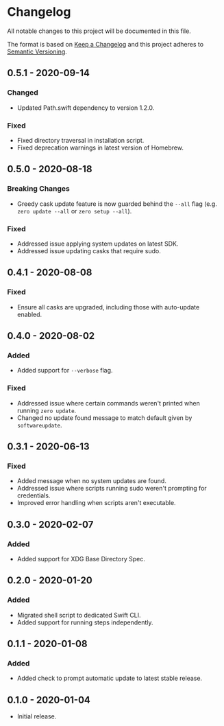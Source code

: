 # Changelog

All notable changes to this project will be documented in this file.

The format is based on [Keep a Changelog](http://keepachangelog.com/en/1.0.0/)
and this project adheres to [Semantic Versioning](https://semver.org/spec/v2.0.0.html).

## 0.5.1 - 2020-09-14

### Changed

- Updated Path.swift dependency to version 1.2.0.

### Fixed

- Fixed directory traversal in installation script.
- Fixed deprecation warnings in latest version of Homebrew.

## 0.5.0 - 2020-08-18

### Breaking Changes

- Greedy cask update feature is now guarded behind the `--all` flag (e.g. `zero
  update --all` or `zero setup --all`).
  
### Fixed

- Addressed issue applying system updates on latest SDK.
- Addressed issue updating casks that require sudo.

## 0.4.1 - 2020-08-08

### Fixed

- Ensure all casks are upgraded, including those with auto-update enabled.

## 0.4.0 - 2020-08-02

### Added

- Added support for `--verbose` flag.

### Fixed

- Addressed issue where certain commands weren't printed when running `zero update`.
- Changed no update found message to match default given by `softwareupdate`.

## 0.3.1 - 2020-06-13

### Fixed

- Added message when no system updates are found.
- Addressed issue where scripts running sudo weren't prompting for credentials.
- Improved error handling when scripts aren't executable.

## 0.3.0 - 2020-02-07

### Added

- Added support for XDG Base Directory Spec.

## 0.2.0 - 2020-01-20

### Added

- Migrated shell script to dedicated Swift CLI.
- Added support for running steps independently.

## 0.1.1 - 2020-01-08

### Added

- Added check to prompt automatic update to latest stable release.

## 0.1.0 - 2020-01-04

- Initial release.
